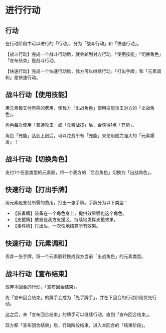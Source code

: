 # 进行行动

## 行动

在行动阶段中可以进行的「行动」，分为「战斗行动」和「快速行动」。

【战斗行动】完成一个战斗行动后，就会轮到对方行动。「使用技能」「切换角色」「宣布结束」是战斗行动。

【快速行动】完成一个快速行动后，我方可以继续行动。「打出手牌」和「元素调和」是快速行动。

## 战斗行动【使用技能】

用元素骰支付所需的费用，使我方「出战角色」使用技能攻击对方的「出战角色」。

角色每次使用「普通攻击」或「元素战技」后，会获得1点「充能」。

角色「充能」达到上限后，可以花费所有「充能」来使用威力强大的「元素爆发」！

## 战斗行动【切换角色】

支付1个任意类型的元素骰，将一个我方的「后台角色」切换为「出战角色」。

## 快速行动【打出手牌】

用元素骰支付所需的费用，打出一张手牌。手牌分为以下类型：
- 【装备牌】装备在一个角色身上，提供效果强化这个角色。
- 【支援牌】放置在我方支援区，持续地发挥支援效果。
- 【事件牌】打出后，一次性地结算所有效果。

## 快速行动【元素调和】

丢弃一张手牌，将一个元素骰转换成我方当前「出战角色」的元素类型。

## 战斗行动【宣布结束】

放弃本回合的行动，「宣布回合结束」。

先「宣布回合结束」的牌手会成为「先手牌手」，并在下回合的行动阶段优先行动。

这之后，未「宣布回合结束」的牌手可以继续行动，直到「宣布回合结束」。

双方都「宣布回合结束」后，行动阶段结束，进入本回合的「结束阶段」。
